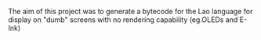 The aim of this project was to generate a bytecode for the Lao language for display on "dumb" screens with no rendering capability (eg.OLEDs and E-Ink)
